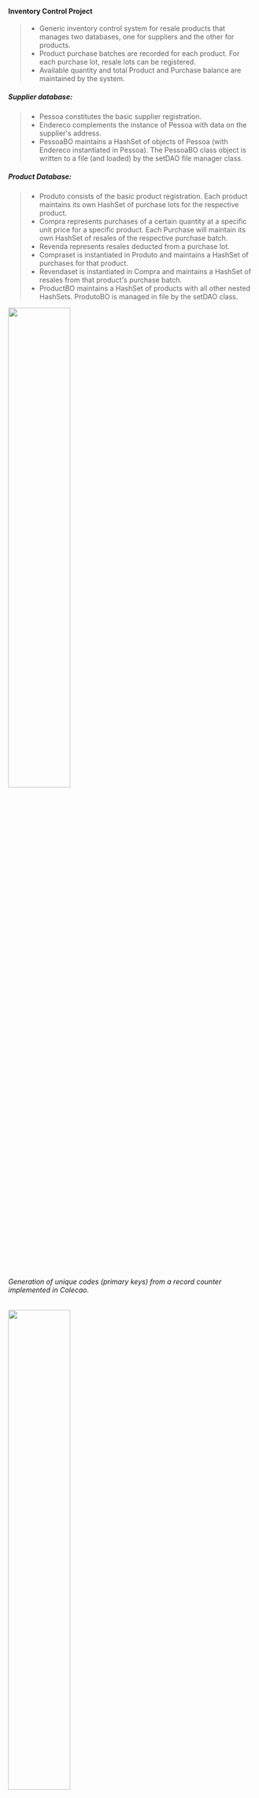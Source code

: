 #### Inventory Control Project

> - Generic inventory control system for resale products that manages two databases, one for suppliers and the other for products.
> - Product purchase batches are recorded for each product. For each purchase lot, resale lots can be registered.
> - Available quantity and total Product and Purchase balance are maintained by the system.

##### Supplier database:

> - Pessoa constitutes the basic supplier registration.
> - Endereco complements the instance of Pessoa with data on the supplier's address.
> - PessoaBO maintains a HashSet of objects of Pessoa (with Endereco instantiated in Pessoa). The PessoaBO class object is written to a file (and loaded) by the setDAO file manager class.

##### Product Database:

> - Produto consists of the basic product registration. Each product maintains its own HashSet of purchase lots for the respective product.
> - Compra represents purchases of a certain quantity at a specific unit price for a specific product. Each Purchase will maintain its own HashSet of resales of the respective purchase batch.
> - Revenda represents resales deducted from a purchase lot.
> - Compraset is instantiated in Produto and maintains a HashSet of purchases for that product.
> - Revendaset is instantiated in Compra and maintains a HashSet of resales from that product's purchase batch.
> - ProductBO maintains a HashSet of products with all other nested HashSets. ProdutoBO is managed in file by the setDAO class.

<img src="https://github.com/GabrielFCosta/controle-de-estoque/assets/1496860/92cac5f9-a8bd-4875-bbb0-ba2637cd07a2" width="50%" height="50%"/>

###### Generation of unique codes (primary keys) from a record counter implemented in Colecao.

<img src="https://github.com/GabrielFCosta/controle-de-estoque/assets/1496860/3e93fb64-de8d-4d2b-a253-fa37627c6077" width="50%" height="50%"/>

###### Dependencies between packages following the MVC standard.

<img src="https://github.com/GabrielFCosta/controle-de-estoque/assets/1496860/b5f67715-56ce-4165-8ee1-fc3e0b2df4c1" width="50%" height="50%"/>

##### File Management:

> - Managed by the setDAO class for both PessoaBO and ProdutosBO using object streams.
> - Two binary files generated: pessoa.bin for suppliers, produtos.bin for products, purchases and resales.
> - In order to do this, all classes that contain data to be written to a file need to implement the Serializable interface and have a serial VersionUID.
> - Writing data to file uses native Java classes FileOutputStream and ObjectOutputStream.
> - Loading files into memory (in HashSets) uses native Java classes FileInputStream and ObjectInputStream.


View the javadoc [here](https://gabrielfcosta.github.io/controle-de-estoque/){:target="_blank" rel="noopener"} (in Portuguese).

